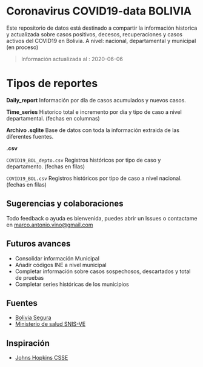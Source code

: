 # Coronavirus COVID19-data BOLIVIA
Este repositorio de datos está destinado a compartir la información historica y actualizada sobre casos positivos, decesos, recuperaciones y casos activos del COVID19 en Bolivia. 
A nivel:  nacional, departamental y municipal (en proceso) 

> Información actualizada al : 2020-06-06

# Tipos de reportes 

**Daily_report**
Información por día de casos acumulados y nuevos casos. 

**Time_series**
Historico total e incremento por día y tipo de caso a nivel departamental.  (fechas en columnas)


**Archivo .sqlite**
Base de datos con toda la información extraida de las diferentes fuentes. 

**.csv**


`COVID19_BOL_depto.csv` Registros históricos por tipo de caso y departamento.  (fechas en filas)


`COVID19_BOL.csv` Registros históricos por tipo de caso a nivel nacional.  (fechas en filas)


## Sugerencias y colaboraciones

Todo feedback o ayuda es bienvenida, puedes abrir un Issues o contactame en marco.antonio.vino@gmail.com

## Futuros avances
* Consolidar información Municipal
* Añadir códigos INE a nivel municipal
* Completar información sobre casos sospechosos, descartados y  total de pruebas
* Completar series históricas de los municipios


## Fuentes

* [Bolivia Segura](https://www.boliviasegura.gob.bo/)
* [Ministerio de salud SNIS-VE](https://snis.minsalud.gob.bo/)

## Inspiración
* [Johns Hopkins CSSE](https://github.com/CSSEGISandData/COVID-19)
